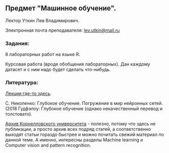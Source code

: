 ## Предмет "Машинное обучение".
Лектор Уткин Лев Владимирович.

Электронная почта преподавателя: lev.utkin@mail.ru

### Задания:

8 лабораторных работ на языке R.

Курсовая работа (вроде обобщения лабораторных). Дан каждому датасет и с ним надо будет сделать что-нибудь.

### Литература: 

[Лекции где-то здесь](https://neurotech.spbstu.ru/).

С. Николенко: Глубокое обучение. Погружение в мир нейронных сетей. (2018
Гудфэлоу: Глубокое обучение (однако некачественный перевод и толстовато).

[Архив Корнелловского университета](https://arxiv.org/) - полезно, потому что здесь не публикации, а просто архив всех подряд статей, а соответственно выходят статьи гораздо быстрее и можно почитать свежий материал по данной теме. А именно, интересны разделы Machine learning и Computer vision and pattern recognition. 